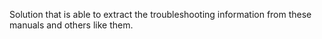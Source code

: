 Solution that is able to extract the troubleshooting information from these manuals and others like them.
